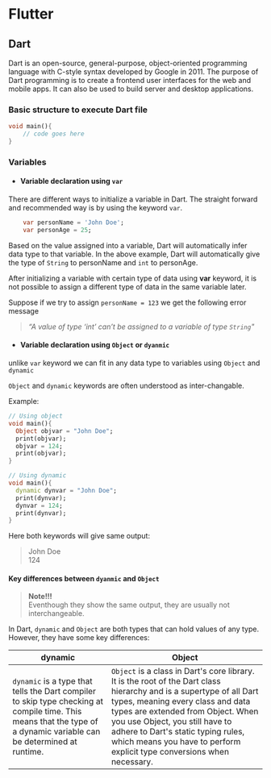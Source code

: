 # Flutter

## Dart

Dart is an open-source, general-purpose, object-oriented programming language with C-style syntax developed by Google in 2011. The purpose of Dart programming is to create a frontend user interfaces for the web and mobile apps. It can also be used to build server and desktop applications.

### Basic structure to execute Dart file

```dart
void main(){
    // code goes here
}
```

### Variables

- #### **Variable declaration using `var`**

There are different ways to initialize a variable in Dart. The straight forward and recommended way is by using the keyword `var`.

```dart
    var personName = 'John Doe';
    var personAge = 25;
```

Based on the value assigned into a variable, Dart will automatically infer data type to that variable. In the above example, Dart will automatically give the type of `String` to personName and `int` to personAge.

After initializing a variable with certain type of data using **var** keyword, it is not possible to assign a different type of data in the same variable later.

Suppose if we try to assign `personName = 123`  we get the following error message

>*“A value of type ‘int’ can’t be assigned to a variable of type `String`"*

- #### **Variable declaration using `Object` or `dyanmic`**

unlike `var` keyword we can fit in any data type to variables using `Object` and `dynamic`

`Object` and `dynamic` keywords are often understood as inter-changable.

Example: 

```dart
// Using object
void main(){
  Object objvar = "John Doe";
  print(objvar);
  objvar = 124;
  print(objvar);
}
```

```dart
// Using dynamic
void main(){
  dynamic dynvar = "John Doe";
  print(dynvar);
  dynvar = 124;
  print(dynvar);
}
```

Here both keywords will give same output:
> John Doe <br> 124

#### Key differences between `dyanmic` and `Object`

>**Note!!!** <br>
Eventhough they show the same output, they are usually not interchangeable.

In Dart, `dynamic` and `Object` are both types that can hold values of any type. However, they have some key differences:

| **dynamic**            | **Object** |
|--------------------|----------------------------|
| `dynamic` is a type that tells the Dart compiler to skip type checking at compile time. This means that the type of a dynamic variable can be determined at runtime. | `Object` is a class in Dart's core library. It is the root of the Dart class hierarchy and is a supertype of all Dart types, meaning every class and data types are extended from Object. When you use Object, you still have to adhere to Dart's static typing rules, which means you have to perform explicit type conversions when necessary. |